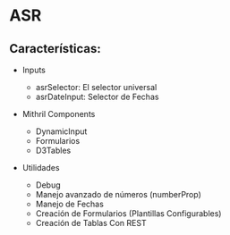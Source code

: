 # ASR


## Características:

- Inputs
    - asrSelector: El selector universal
    - asrDateInput: Selector de Fechas


- Mithril Components
    - DynamicInput
    - Formularios
    - D3Tables


- Utilidades 
    - Debug
    - Manejo avanzado de números (numberProp)
    - Manejo de Fechas
    - Creación de Formularios (Plantillas Configurables)
    - Creación de Tablas Con REST

